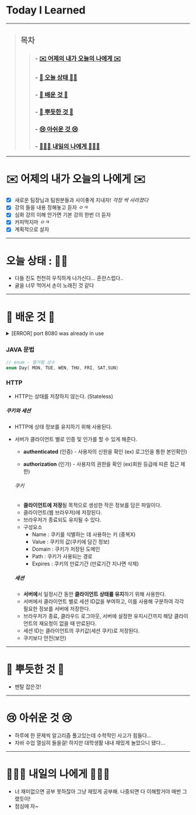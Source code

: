 

# Today I Learned

---

> ## 목차
>
> > ###  - [✉️ 어제의 내가 오늘의 나에게 ✉️](#%EF%B8%8F-%EC%96%B4%EC%A0%9C%EC%9D%98-%EB%82%B4%EA%B0%80-%EC%98%A4%EB%8A%98%EC%9D%98-%EB%82%98%EC%97%90%EA%B2%8C-%EF%B8%8F)
> >
> > ###  - [👵 오늘 상태 👵🏻](#%EC%98%A4%EB%8A%98-%EC%83%81%ED%83%9C--)
> >
> > ###  - [🧐 배운 것 🧐](#-%EB%B0%B0%EC%9A%B4-%EA%B2%83-)
> >
> > ###  - [🥰 뿌듯한 것 🥰](#-%EB%BF%8C%EB%93%AF%ED%95%9C-%EA%B2%83-)
> >
> > ###  - [😢 아쉬운 것 😢](#-%EC%95%84%EC%89%AC%EC%9A%B4-%EA%B2%83-)
> >
> > ###  - [🙋🏻‍♀️ 내일의 나에게 🙋🏻‍♀️](#%EF%B8%8F-%EB%82%B4%EC%9D%BC%EC%9D%98-%EB%82%98%EC%97%90%EA%B2%8C-%EF%B8%8F)

---

# ✉️ 어제의 내가 오늘의 나에게 ✉️

- [x] 새로운 팀장님과 팀원분들과 사이좋게 지내자! *걱정 싹 사라졌다*
- [x] 강의 들을 내용 정해놓고 듣자 *ㅇㅋ*
- [x] 심화 강의 이해 안가면 기본 강의 한번 더 듣자 
- [x] 커피먹지마 *ㅇㅋ*
- [x] 계획적으로 살자

---

# 오늘 상태 : 👵🏻

- 다들 진도 천천히 우직하게 나가신다... 혼란스럽다..
- 귤을 너무 먹어서 손이 노래진 것 같다

---

# 🧐 배운 것 🧐

<details><summary>[ERROR] port 8080 was already in use</summary>
	기존에 사용했던 8080 port가 아직 점유하고 있기 때문에 오류가 나는 것<br>
    -> 포트번호 바꾸기 <br>
    application.properties에 작성<br>
    sever.port = 다른 포트번호<br>
</d

<details><summary>타임리프 default 설정</summary>
    <p>
	- prefix: classpath:/templates/<br>
   - suffix: .html </p>
    </details>

### JAVA 문법

``` java
// enum - 열거형 상수
enum Day{ MON, TUE, WEN, THU, FRI, SAT,SUN}
```



### HTTP 

- HTTP는 상태를 저장하지 않는다. (Stateless)

  

##### 	쿠키와 세션

- HTTP에 상태 정보를 유지하기 위해 사용된다.

- 서버가 클라이언트 별로 인증 및 인가를 할 수 있게 해준다.

  - **authenticated** (인증) - 사용자의 신원을 확인 (ex) 로그인을 통한 본인확인)

  - **authorization** (인가) - 사용자의 권한을 확인 (ex)회원 등급에 따른 접근 제한)

    

  ###### 쿠키

  - **클라이언트에 저장**될 목적으로 생성한 작은 정보를 담은 파일이다.
  - 클라이언트(웹 브라우저)에 저장된다.
  - 브라우저가 종료되도 유지될 수 있다.
  - 구성요소
    - Name : 쿠키를 식별하는 데 사용하는 키 (중복X)
    - Value : 쿠키의 값(쿠키에 담긴 정보)
    - Domain : 쿠키가 저장된 도메인
    - Path : 쿠키가 사용되는 경로
    - Expires : 쿠키의 만료기간 (만료기간 지나면 삭제)

  ##### 세션 

  - **서버에**서 일정시간 동안 **클라이언트 상태를 유지**하기 위해 사용한다.
  - 서버에서 클라이언트 별로 세션 ID값을 부여하고, 이를 사용해 구분하여 각각 필요한 정보를 서버에 저장한다.
  - 브라우저가 종료, 클라우드 로그아웃, 서버에 설정한 유지시간까지 해당 클라이언트의 재요청이 없을 때 만료된다.
  - 세션 ID는 클라이언트의 쿠키값(세션 쿠키)로 저장된다.
  - 쿠키보다 안전(보안)




---

# 🥰 뿌듯한 것 🥰

- 멘탈 잡은것!

---

# 😢 아쉬운 것 😢

- 하루에 한 문제씩 알고리즘 풀고있는데 수학적인 사고가 힘들다...
- 자바 수업 열심히 들을걸! 하지만 대학생활 내내 재밌게 놀았으니 됐다...

---

# 🙋🏻‍♀️ 내일의 나에게 🙋🏻‍♀️

- 너 재미없으면 공부 못하잖아 그냥 재밌게 공부해. 나중되면 다 이해할거야 매번 그랬듯이!
- 점심에 자~

